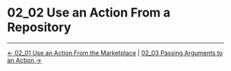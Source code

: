 # 02_02 Use an Action From a Repository

<!-- FooterStart -->
---
[← 02_01 Use an Action From the Marketplace](../02_01_use_an_action_from_the_marketplace/README.md) | [02_03 Passing Arguments to an Action →](../02_03_passing_arguments_to_an_action/README.md)
<!-- FooterEnd -->
